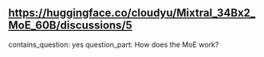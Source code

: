 ## https://huggingface.co/cloudyu/Mixtral_34Bx2_MoE_60B/discussions/5

contains_question: yes
question_part: How does the MoE work?